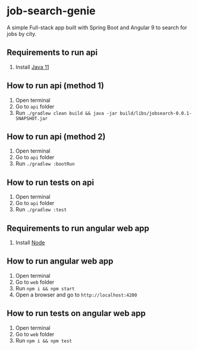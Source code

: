 # job-search-genie
A simple Full-stack app built with Spring Boot and Angular 9 to search for jobs by city.

## Requirements to run api
1. Install [Java 11](https://www.oracle.com/java/technologies/javase-jdk11-downloads.html)

## How to run api (method 1)
1. Open terminal
2. Go to `api` folder
3. Run `./gradlew clean build && java -jar build/libs/jobsearch-0.0.1-SNAPSHOT.jar`

## How to run api (method 2)
1. Open terminal
2. Go to `api` folder
3. Run `./gradlew :bootRun`

## How to run tests on api
1. Open terminal
2. Go to `api` folder
3. Run `./gradlew :test`

## Requirements to run angular web app
1. Install [Node](https://nodejs.org/pt-br/download/)

## How to run angular web app
1. Open terminal
2. Go to `web` folder
3. Run `npm i && npm start`
3. Open a browser and go to `http://localhost:4200`

## How to run tests on angular web app
1. Open terminal
2. Go to `web` folder
3. Run `npm i && npm test`
